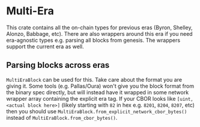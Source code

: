 # Multi-Era

This crate contains all the on-chain types for previous eras (Byron, Shelley, Alonzo, Babbage, etc). There are also wrappers around this era if you need era-agnostic types e.g. parsing all blocks from genesis. The wrappers support the current era as well.

## Parsing blocks across eras

`MultiEraBlock` can be used for this. Take care about the format you are giving it. Some tools (e.g. Pallas/Oura) won't give you the block format from the binary spec directly, but will instead have it wrapped in some network wrapper array containing the explicit era tag. If your CBOR looks like `[uint, <actual block here>]` (likely starting with `82` in hex e.g. `8201`, `8204`, `8207`, etc) then you should use `MultiEraBlock.from_explicit_network_cbor_bytes()` instead of `MultiEraBlock.from_cbor_bytes()`.